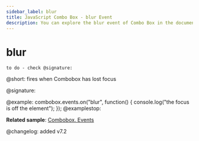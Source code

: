 ```yaml
---
sidebar_label: blur
title: JavaScript Combo Box - blur Event
description: You can explore the blur event of Combo Box in the documentation of the DHTMLX JavaScript UI library. Browse developer guides and API reference, try out code examples and live demos, and download a free 30-day evaluation version of DHTMLX Suite 7.
---
```


# blur

`to do - check @signature:`

@short: fires when Combobox has lost focus

@signature:

@example:
combobox.events.on("blur", function() {
    console.log("the focus is off the element");
});
@examplestop:

**Related sample**: [Combobox. Events](https://snippet.dhtmlx.com/n70eqx5l)

@changelog: added v7.2
